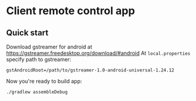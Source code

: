 # Client remote control app

## Quick start
Download gstreamer for android at https://gstreamer.freedesktop.org/download/#android
At `local.properties` specify path to gstreamer:
```
gstAndroidRoot=/path/to/gstreamer-1.0-android-universal-1.24.12
```

Now you're ready to build app:
```sh
./gradlew assembleDebug
```
